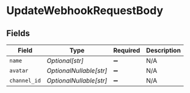 # UpdateWebhookRequestBody


## Fields

| Field                   | Type                    | Required                | Description             |
| ----------------------- | ----------------------- | ----------------------- | ----------------------- |
| `name`                  | *Optional[str]*         | :heavy_minus_sign:      | N/A                     |
| `avatar`                | *OptionalNullable[str]* | :heavy_minus_sign:      | N/A                     |
| `channel_id`            | *OptionalNullable[str]* | :heavy_minus_sign:      | N/A                     |